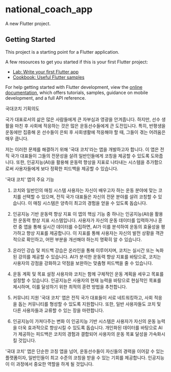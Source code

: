 # national_coach_app

A new Flutter project.

## Getting Started

This project is a starting point for a Flutter application.

A few resources to get you started if this is your first Flutter project:

- [Lab: Write your first Flutter app](https://docs.flutter.dev/get-started/codelab)
- [Cookbook: Useful Flutter samples](https://docs.flutter.dev/cookbook)

For help getting started with Flutter development, view the
[online documentation](https://docs.flutter.dev/), which offers tutorials,
samples, guidance on mobile development, and a full API reference.


국대코치 기획의도

국가 대표로서의 삶은 많은 사람들에게 큰 자부심과 영광을 안겨줍니다. 하지만, 선수 생활을 마친 후 사회에 적응하는 것은 많은 운동선수들에게 큰 도전입니다.
특히, 반평생을 운동에만 집중해 온 선수들이 은퇴 후 사회생활에 적응해야 할 때, 그들이 겪는 어려움은 매우 큽니다.

저는 이러한 문제를 해결하기 위해 '국대 코치'라는 앱을 개발하고자 합니다. 이 앱은 전직 국가 대표들이 그들의 전문성을 살려 일반인들에게 코칭을 제공할 수 있도록 도와줍니다. 
또한, 인공지능(AI)을 활용해 운동력 향상을 지표로 나타내는 시스템을 추가함으로써 사용자들에게 보다 정확한 피드백을 제공할 수 있습니다.

'국대 코치' 앱의 주요 기능

1. 코치와 일반인의 매칭 시스템
사용자는 자신이 배우고자 하는 운동 분야에 맞는 코치를 선택할 수 있으며, 전직 국가 대표들은 자신의 전문 분야를 살려 코칭할 수 있습니다. 
이 매칭 시스템은 양측이 최고의 경험을 얻을 수 있도록 돕습니다.

2. 인공지능 기반 운동력 향상 지표
이 앱의 핵심 기능 중 하나는 인공지능(AI)을 활용한 운동력 향상 지표 시스템입니다. 
사용자가 자신의 운동 데이터를 입력하거나 훈련 중 앱을 통해 실시간 데이터를 수집하면, AI가 이를 분석하여 운동의 효율성을 평가하고 향상 지표를 제공합니다.
이 지표를 통해 사용자는 자신의 발전 상황을 객관적으로 확인하고, 어떤 부분을 개선해야 하는지 명확히 알 수 있습니다.

3. 온라인 강습 및 피드백
강습은 온라인을 통해 이루어지며, 코치는 실시간 또는 녹화된 강의를 제공할 수 있습니다. 
AI가 분석한 운동력 향상 지표를 바탕으로, 코치는 사용자의 강점을 강화하고 약점을 보완하는 맞춤형 피드백을 줄 수 있습니다.

4. 운동 계획 및 목표 설정
사용자와 코치는 함께 구체적인 운동 계획을 세우고 목표를 설정할 수 있습니다. 
인공지능은 사용자의 현재 능력을 바탕으로 현실적인 목표를 제시하며, 이를 달성하기 위한 최적의 훈련 방법을 추천합니다.

5. 커뮤니티 지원
'국대 코치' 앱은 전직 국가 대표들이 서로 네트워킹하고, 사회 적응을 돕는 커뮤니티를 형성할 수 있도록 지원합니다. 
또한, 일반 사용자들도 코치 및 다른 사용자들과 교류할 수 있는 장을 마련합니다.

6. 인공지능이 가져다주는 변화
이 인공지능 기반 시스템은 사용자가 자신의 운동 능력을 더욱 효과적으로 향상시킬 수 있도록 돕습니다. 
개인화된 데이터를 바탕으로 AI가 제공하는 피드백은 코치의 경험과 결합되어 사용자의 운동 목표 달성을 가속화시킬 것입니다.

'국대 코치' 앱은 단순한 코칭 앱을 넘어, 운동선수들이 자신들의 경력을 이어갈 수 있는 플랫폼이자, 일반인들이 최고 수준의 코칭을 받을 수 있는 기회를 제공합니다. 
인공지능이 이 과정에서 중요한 역할을 하게 될 것입니다.

